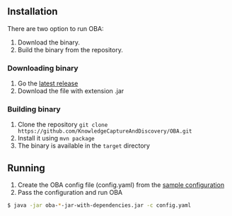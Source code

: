 ## Installation 

There are two option to run OBA:
 
1. Download the binary.
2. Build the binary from the repository.


### Downloading binary

1. Go the [latest release](https://github.com/KnowledgeCaptureAndDiscovery/OBA/releases/latest)
2. Download the file with extension .jar

### Building binary

1. Clone the repository `git clone https://github.com/KnowledgeCaptureAndDiscovery/OBA.git`
2. Install it using `mvn package`
3. The binary is available in the `target` directory

## Running

1. Create the OBA config file (config.yaml) from the [sample configuration](config.yaml.sample)
2. Pass the configuration and run OBA

```bash
$ java -jar oba-*-jar-with-dependencies.jar -c config.yaml
```

